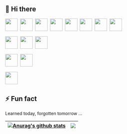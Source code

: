 ## 👋 Hi there 
<code><img width="40" height="40" src="https://cdn.svgporn.com/logos/html-5.svg"></code>&nbsp;
<code><img width="40" height="40" src="https://cdn.svgporn.com/logos/css-3.svg"></code>&nbsp;
<code><img width="40" height="40" src="https://cdn.svgporn.com/logos/javascript.svg"></code>&nbsp;
<code><img width="40" height="40" src="https://cdn.svgporn.com/logos/typescript-icon.svg"></code>&nbsp;
<code><img width="40" height="40" src="https://cdn.svgporn.com/logos/vue.svg"></code>&nbsp;
<code><img width="40" height="40" src="https://cdn.svgporn.com/logos/vitejs.svg"></code>&nbsp;
<code><img width="40" height="40" src="https://cdn.svgporn.com/logos/threejs.svg"></code>&nbsp;
<code><img width="40" height="40" src="https://cdn.svgporn.com/logos/nuxt-icon.svg"></code>&nbsp;

<code><img width="40" height="40" src="https://cdn.svgporn.com/logos/flutter.svg"></code>&nbsp;
<code><img width="40" height="40" src="https://cdn.svgporn.com/logos/dart.svg"></code>&nbsp;
<code><img width="40" height="40" src="https://cdn.svgporn.com/logos/electron.svg"></code>&nbsp;

<code><img width="40" height="40" src="https://cdn.svgporn.com/logos/nodejs-icon-alt.svg"></code>&nbsp;
<code><img width="40" height="40" src="https://cdn.svgporn.com/logos/mongodb-icon.svg"></code>&nbsp;

<code><img width="40" height="40" src="https://cdn.svgporn.com/logos/jenkins.svg"></code>&nbsp;

## ⚡ Fun fact

Learned today, forgotten tomorrow ...


| <a href="https://github.com/jahnli"><img align="center" src="https://github-readme-stats.vercel.app/api?username=jahnli&show_icons=true&theme=vue&hide=prs&hide_border=true&count_private=true" alt="Anurag's github stats" /></a> | <a href="https://github.com/jahnli"><img align="center" src="https://github-readme-stats.vercel.app/api/top-langs/?username=jahnli&theme=vue&layout=compact&hide_border=true" /></a> |
| ------------- | ------------- |
